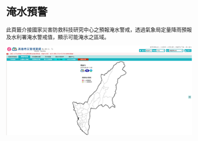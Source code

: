 # 淹水預警

此頁籤介接國家災害防救科技研究中心之預報淹水警戒，透過氣象局定量降雨預報及水利署淹水警戒值，顯示可能淹水之區域。

![1568259802343](assets/1568259802343.png)